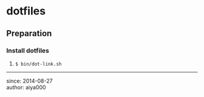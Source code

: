 # dotfiles

## Preparation

### Install dotfiles

1. `$ bin/dot-link.sh`

- - -

since: 2014-08-27  
author: aiya000
